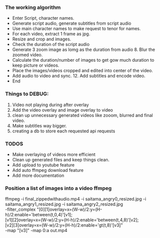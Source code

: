 ### The working algorithm
- Enter Script, character names. 
- Generate script audio, generate subtitles from script audio 
- Use main character names to make request to tenor for names.
- For each video, extract 1 frame as jpg. 
- Resize and crop and images. 
- Check the duration of the script audio
- Generate 3 zoom image as lomg as the duration from audio 8. Blur the zoomed video. 
- Calculate the duration/number of images to get gow much duration to keep picture or videos. 
- Place the images/videos cropped and edited into center of the video. 
- Add audio to video and sync. 12. Add subtitles and encode video. 
- End

 ### Things to DEBUG:
 1. Video not playing during after overlay 
 2. Add the video overlay and image overlay to video 
 3. clean up unnecessary generated videos like zooom, blurred and final video.  
 4. Make subtitles way bigger.
 5. creating a db to store each requested api requests

### TODOS
- Make overlaying of videos more efficient
- Clean up generated files and keep things clean.
- Add upload to youtube feature
- Add auto ffmpeg download feature
- Add more documentation


### Position a list of images into a video ffmpeg
ffmpeg -i final_zippedwithaudio.mp4 -i saitama_angry0_resized.jpg -i saitama_angry1_resized.jpg -i saitama_angry2_resized.jpg \
-filter_complex "[0][1]overlay=x=(W-w)/2:y=(H-h)/2:enable='between(t,0,4)'[v1]; \
[v1][2]overlay=x=(W-w)/2:y=(H-h)/2:enable='between(t,4,8)'[v2]; \
[v2][3]overlay=x=(W-w)/2:y=(H-h)/2:enable='gt(t,8)'[v3]" \
-map "[v3]" -map 0:a out.mp4
